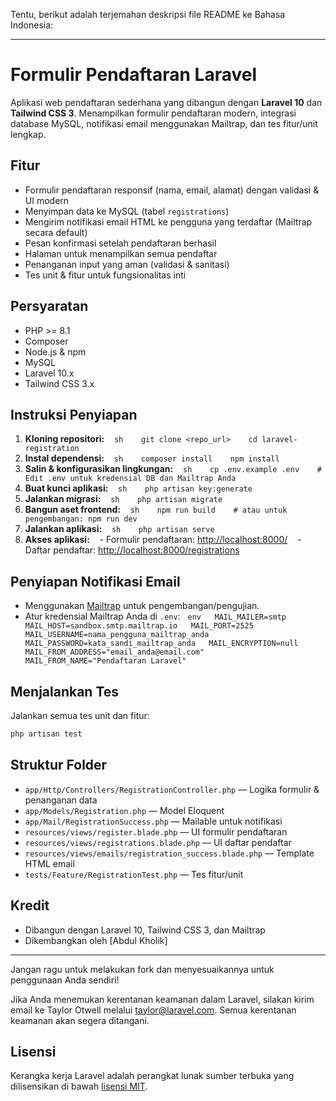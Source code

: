Tentu, berikut adalah terjemahan deskripsi file README ke Bahasa Indonesia:

-----

# Formulir Pendaftaran Laravel

Aplikasi web pendaftaran sederhana yang dibangun dengan **Laravel 10** dan **Tailwind CSS 3**. Menampilkan formulir pendaftaran modern, integrasi database MySQL, notifikasi email menggunakan Mailtrap, dan tes fitur/unit lengkap.

## Fitur

  - Formulir pendaftaran responsif (nama, email, alamat) dengan validasi & UI modern
  - Menyimpan data ke MySQL (tabel `registrations`)
  - Mengirim notifikasi email HTML ke pengguna yang terdaftar (Mailtrap secara default)
  - Pesan konfirmasi setelah pendaftaran berhasil
  - Halaman untuk menampilkan semua pendaftar
  - Penanganan input yang aman (validasi & sanitasi)
  - Tes unit & fitur untuk fungsionalitas inti

## Persyaratan

  - PHP \>= 8.1
  - Composer
  - Node.js & npm
  - MySQL
  - Laravel 10.x
  - Tailwind CSS 3.x

## Instruksi Penyiapan

1.  **Kloning repositori:**
       `sh    git clone <repo_url>    cd laravel-registration    `
2.  **Instal dependensi:**
       `sh    composer install    npm install    `
3.  **Salin & konfigurasikan lingkungan:**
       `sh    cp .env.example .env    # Edit .env untuk kredensial DB dan Mailtrap Anda    `
4.  **Buat kunci aplikasi:**
       `sh    php artisan key:generate    `
5.  **Jalankan migrasi:**
       `sh    php artisan migrate    `
6.  **Bangun aset frontend:**
       `sh    npm run build    # atau untuk pengembangan: npm run dev    `
7.  **Jalankan aplikasi:**
       `sh    php artisan serve    `
8.  **Akses aplikasi:**
       - Formulir pendaftaran: [http://localhost:8000/](https://www.google.com/search?q=http://localhost:8000/)
       - Daftar pendaftar: [http://localhost:8000/registrations](https://www.google.com/search?q=http://localhost:8000/registrations)

## Penyiapan Notifikasi Email

  - Menggunakan [Mailtrap](https://mailtrap.io/) untuk pengembangan/pengujian.
  - Atur kredensial Mailtrap Anda di `.env`:
      ` env   MAIL_MAILER=smtp   MAIL_HOST=sandbox.smtp.mailtrap.io   MAIL_PORT=2525   MAIL_USERNAME=nama_pengguna_mailtrap_anda   MAIL_PASSWORD=kata_sandi_mailtrap_anda   MAIL_ENCRYPTION=null   MAIL_FROM_ADDRESS="email_anda@email.com"   MAIL_FROM_NAME="Pendaftaran Laravel"    `

## Menjalankan Tes

Jalankan semua tes unit dan fitur:

```sh
php artisan test
```

## Struktur Folder

  - `app/Http/Controllers/RegistrationController.php` — Logika formulir & penanganan data
  - `app/Models/Registration.php` — Model Eloquent
  - `app/Mail/RegistrationSuccess.php` — Mailable untuk notifikasi
  - `resources/views/register.blade.php` — UI formulir pendaftaran
  - `resources/views/registrations.blade.php` — UI daftar pendaftar
  - `resources/views/emails/registration_success.blade.php` — Template HTML email
  - `tests/Feature/RegistrationTest.php` — Tes fitur/unit

## Kredit

  - Dibangun dengan Laravel 10, Tailwind CSS 3, dan Mailtrap
  - Dikembangkan oleh [Abdul Kholik]

-----

Jangan ragu untuk melakukan fork dan menyesuaikannya untuk penggunaan Anda sendiri\!

Jika Anda menemukan kerentanan keamanan dalam Laravel, silakan kirim email ke Taylor Otwell melalui [taylor@laravel.com](mailto:taylor@laravel.com). Semua kerentanan keamanan akan segera ditangani.

## Lisensi

Kerangka kerja Laravel adalah perangkat lunak sumber terbuka yang dilisensikan di bawah [lisensi MIT](https://opensource.org/licenses/MIT).
